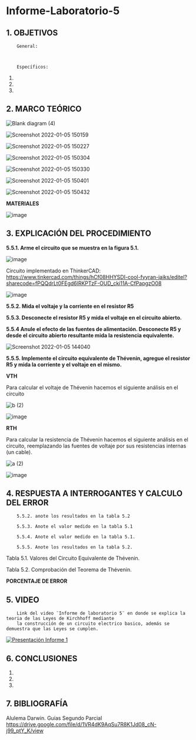 # Informe-Laboratorio-5

## 1. OBJETIVOS
 
        General: 



        Específicos: 
 
1. 
        
2. 
        
3. 
        

## 2. MARCO TEÓRICO

![Blank diagram (4)](https://user-images.githubusercontent.com/93826527/148281324-145841db-0ab8-4482-8a53-1e60c5decbe4.png)

![Screenshot 2022-01-05 150159](https://user-images.githubusercontent.com/93826527/148281379-8a97b1b3-c157-4989-87c0-7ad340a909a1.png)

![Screenshot 2022-01-05 150227](https://user-images.githubusercontent.com/93826527/148281427-f5a42f35-9587-4a18-9bc1-c1f90f782528.png)

![Screenshot 2022-01-05 150304](https://user-images.githubusercontent.com/93826527/148281490-000773f3-51a7-4c9d-b7a4-28a81bbc7c59.png)

![Screenshot 2022-01-05 150330](https://user-images.githubusercontent.com/93826527/148281537-e2563599-e3ad-48eb-92fa-e5b0e7d5c25e.png)

![Screenshot 2022-01-05 150401](https://user-images.githubusercontent.com/93826527/148281611-8c5dacae-28a6-45ea-ab1a-2a77f9cdebbe.png)

![Screenshot 2022-01-05 150432](https://user-images.githubusercontent.com/93826527/148281687-91697d15-41a9-4b3b-985f-e85308f0df86.png)

**MATERIALES**

![image](https://user-images.githubusercontent.com/93396250/148418977-c0efaeb1-2c2a-4c96-8afc-34f67921733e.png)


## 3. EXPLICACIÓN DEL PROCEDIMIENTO

**5.5.1. Arme el circuito que se muestra en la figura 5.1.**

![image](https://user-images.githubusercontent.com/93396250/148305089-399b9fef-c15c-45b2-b1e8-bd3d795bfea2.png)

Circuito implementado en ThinkerCAD: https://www.tinkercad.com/things/hCf08HHYSDI-cool-fyyran-jaiks/editel?sharecode=fPQQdrLt0FEgd6lRKPTzF-OUD_cki11A-CfPapgzO08

![image](https://user-images.githubusercontent.com/93396250/148307513-f69bc9b8-276e-4de6-8159-89762e757114.png)

**5.5.2. Mida el voltaje y la corriente en el resistor R5**




**5.5.3. Desconecte el resistor R5 y mida el voltaje en el circuito abierto.**





**5.5.4 Anule el efecto de las fuentes de alimentación. Desconecte R5 y desde el circuito abierto resultante mida la resistencia equivalente.**

![Screenshot 2022-01-05 144040](https://user-images.githubusercontent.com/93826527/148278631-407bd5c9-31fb-475c-a400-a7479ec06f57.png)


**5.5.5. Implemente el circuito equivalente de Thévenin, agregue el resistor R5 y mida la corriente y el voltaje en el mismo.**

**VTH**

Para calcular el voltaje de Thévenin hacemos el siguiente análisis en el circuito

![b (2)](https://user-images.githubusercontent.com/93396250/148467709-f6d3cf34-1607-4feb-b187-7b38af253977.jpg)

![image](https://user-images.githubusercontent.com/93396250/148467737-b10151d8-d12b-44ff-8886-4929c825b863.png)

**RTH**

Para calcular la resistencia de Thévenin hacemos el siguiente análisis en el circuito, reemplazando las fuentes de voltaje por sus resistencias internas (un cable). 

![a (2)](https://user-images.githubusercontent.com/93396250/148467865-45935a8f-3271-4247-8eb5-20209c84c347.jpg)

![image](https://user-images.githubusercontent.com/93396250/148467842-e19f1917-8aa2-4cb1-b778-9964ff091982.png)

## 4. RESPUESTA A INTERROGANTES Y CALCULO DEL ERROR
      
        5.5.2. anote los resultados en la tabla 5.2

        5.5.3. Anote el valor medido en la tabla 5.1

        5.5.4. Anote el valor medido en la tabla 5.1.

        5.5.5. Anote los resultados en la tabla 5.2.

Tabla 5.1. Valores del Circuito Equivalente de Thévenin.




Tabla 5.2. Comprobación del Teorema de Thévenin.



**PORCENTAJE DE ERROR**





## 5. VIDEO

        Link del video ¨Informe de laboratorio 5¨ en donde se explica la teoria de las Leyes de Kirchhoff mediante 
        la construcción de un circuito electrico basico, además se demuestra que las Leyes se cumplen.
 

 
[![Presentación Informe 1](https://img.youtube.com/vi/iyJIL712wRU/0.jpg)](https://www.youtube.com/watch?v=iyJIL712wRU)



## 6. CONCLUSIONES

   1. 
        
   2. 
        
   3. 
        

## 7. BIBLIOGRAFÍA

Alulema Darwin. Guías Segundo Parcial https://drive.google.com/file/d/1VR4dK9AqSu7R8K1Jd08_cN-j99_ptY_K/view


